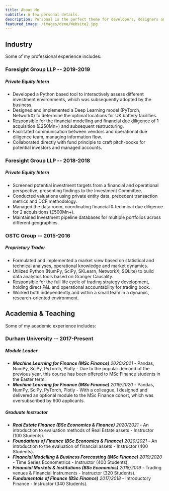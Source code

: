 ```yaml
---
title: About Me
subtitle: A few personal details.
description: Personal is the perfect theme for developers, designers and other creatives.
featured_image: /images/demo/Website2.jpg
---
```


## Industry

Some of my professional experience includes:

### Foresight Group LLP -- 2019-2019
##### Private Equity Intern

- Developed a Python based tool to interactively assess different investment environments, which was subsequently adopted by the business.
- Designed and implemented a Deep Learning model (PyTorch, NetworkX) to determine the optimal locations for UK battery facilities. 
- Responsible for the financial modelling and financial due diligence of 1 acquisition (£250Mn+) and subsequent restructuring.
- Facilitated communication between vendors and operational due diligence team, managing information flow.
- Collaborated directly with fund principle to craft pitch-books for potential investors and managed accounts.

### Foresight Group LLP -- 2018-2018
##### Private Equity Intern

-	Screened potential investment targets from a financial and operational perspective, presenting findings to the Investment Committee.
-	Conducted valuations using private entity data, precedent transaction metrics and DCF methodology.
-	Managed the data room, coordinating financial & technical due diligence for 2 acquisitions (£500Mn+).
-	Maintained Investment pipeline databases for multiple portfolios across different geographies.

### OSTC Group -- 2015-2016
##### Proprietary Trader

-	Formulated and implemented a market view based on statistical and technical analyses, operational knowledge and market dynamics.
-	Utilized Python (NumPy, SciPy, SKLearn, NetworkX, SQLite) to build data analytics tools based on Granger Causality.
-	Responsible for the full life cycle of trading strategy development, holding direct P&L and operational accountability for trading book.
-	Worked both independently and within a small team in a dynamic, research-oriented environment.

## Academia & Teaching

Some of my academic experience includes:

### Durham University -- 2017-Present
#####  Module Leader

-	***Machine Learning for Finance (MSc Finance)** 2020/2021* - Pandas, NumPy, SciPy, PyTorch, Plotly - Due to the popular demand of the previous year, this course has been offered to MSc Finance students in the Easter term.
-	***Machine Learning for Finance (MSc Finance)** 2019/2020* - Pandas, NumPy, SciPy, PyTorch, Plotly - With a colleague, I designed and delivered an optional module to the MSc Finance cohort, which was oversubscribed by 600 applicants. 

##### Graduate Instructor

-	***Real Estate Finance (BSc Economics & Finance)** 2020/2021* - An introduction to evaluation methods of Real Estate assets - Instructor (100 Students).
-	***Foundations of Finance (BSc Economics & Finance)** 2020/2021* - An introduction to the evaluation of financial assets - Instructor (400 Students).
-	***Financial Modelling & Business Forecasting (MSc Finance)** 2019/2020* - Time Series Econometrics - Instructor (400 Students).
-	***Financial Markets & Institutions (BSc Economics)** 2018/2019* - Trading venues & Financial Instruments - Instructor (320 Students).
-	***Fundamentals of Finance (BSc Finance)** 2017/2018* - Introductory Finance - Instructor (340 Students).

